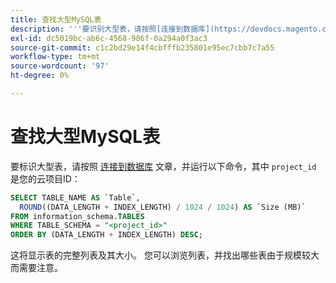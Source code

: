 ```yaml
---
title: 查找大型MySQL表
description: '''要识别大型表，请按照[连接到数据库](https://devdocs.magento.com/cloud/project/project-conf-files_services-mysql.html#connect-to-the-database)文章中的说明连接到数据库，然后运行以下命令，其中''project_id''是您的Cloud项目ID：'''
exl-id: dc5019bc-ab6c-4568-986f-0a294a0f3ac3
source-git-commit: c1c2bd29e14f4cbfffb235801e95ec7cbb7c7a55
workflow-type: tm+mt
source-wordcount: '97'
ht-degree: 0%

---
```


# 查找大型MySQL表

要标识大型表，请按照 [连接到数据库](https://devdocs.magento.com/cloud/project/project-conf-files_services-mysql.html#connect-to-the-database) 文章，并运行以下命令，其中 `project_id` 是您的云项目ID：

```sql
SELECT TABLE_NAME AS `Table`,
  ROUND((DATA_LENGTH + INDEX_LENGTH) / 1024 / 1024) AS `Size (MB)`
FROM information_schema.TABLES
WHERE TABLE_SCHEMA = "<project_id>"
ORDER BY (DATA_LENGTH + INDEX_LENGTH) DESC;
```

这将显示表的完整列表及其大小。 您可以浏览列表，并找出哪些表由于规模较大而需要注意。
